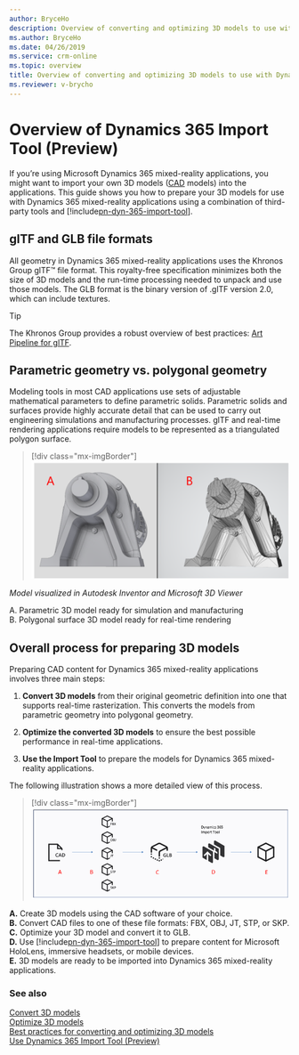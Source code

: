 ```yaml
---
author: BryceHo
description: Overview of converting and optimizing 3D models to use with Dynamics 365 Import Tool (Preview).  
ms.author: BryceHo
ms.date: 04/26/2019
ms.service: crm-online
ms.topic: overview
title: Overview of converting and optimizing 3D models to use with Dynamics 365 Import Tool (Preview).
ms.reviewer: v-brycho
---
```


# Overview of Dynamics 365 Import Tool (Preview)

If you’re using Microsoft Dynamics 365 mixed-reality applications, you might want to import your own 3D models ([CAD](https://en.wikipedia.org/wiki/Computer-aided_design) models) into the applications. This guide shows you how to prepare your 3D models for use with Dynamics 365 mixed-reality applications using a combination of third-party tools and [!include[pn-dyn-365-import-tool](../includes/pn-dyn-365-import-tool.md)].

## glTF and GLB file formats
All geometry in Dynamics 365 mixed-reality applications uses the Khronos Group glTF™ file format. This royalty-free specification minimizes both the size of 3D models and the run-time processing needed to unpack and use those models. The GLB format is the binary version of .glTF version 2.0, which can include textures.

> [!TIP] 
> The Khronos Group provides a robust overview of best practices: [Art Pipeline for glTF](https://aka.ms/glTFbestpractices).

## Parametric geometry vs. polygonal geometry

Modeling tools in most CAD applications use sets of adjustable mathematical parameters to define parametric solids. Parametric solids and surfaces provide highly accurate detail that can be used to carry out engineering simulations and manufacturing processes. glTF and real-time rendering applications require models to be represented as a triangulated polygon surface.

> [!div class="mx-imgBorder"]
> ![Parametric vs. polygonal geometry](media/compare-geometry.PNG "Parametric vs. polygonal geometry") 

*Model visualized in Autodesk Inventor and Microsoft 3D Viewer*

A.	Parametric 3D model ready for simulation and manufacturing<br>
B.	Polygonal surface 3D model ready for real-time rendering

## Overall process for preparing 3D models

Preparing CAD content for Dynamics 365 mixed-reality applications involves three main steps: 

1.	**Convert 3D models** from their original geometric definition into one that supports real-time rasterization. This converts the models from parametric geometry into polygonal geometry. 

2.	**Optimize the converted 3D models** to ensure the best possible performance in real-time applications.

3.	**Use the Import Tool** to prepare the models for Dynamics 365 mixed-reality applications. 

The following illustration shows a more detailed view of this process.

> [!div class="mx-imgBorder"]
> ![Overall flow](media/overall-flow.PNG "Overall flow") 

**A.**	Create 3D models using the CAD software of your choice.<br>
**B.**	Convert CAD files to one of these file formats: FBX, OBJ, JT, STP, or SKP.<br>
**C.**	Optimize your 3D model and convert it to GLB.<br>
**D.**	Use [!include[pn-dyn-365-import-tool](../includes/pn-dyn-365-import-tool.md)] to prepare content for Microsoft HoloLens, immersive headsets, or mobile devices.<br>
**E.**	3D models are ready to be imported into Dynamics 365 mixed-reality applications.

### See also
[Convert 3D models](convert-models.md)<br>
[Optimize 3D models](optimize-models.md)<br>
[Best practices for converting and optimizing 3D models](best-practices.md)<br>
[Use Dynamics 365 Import Tool (Preview)](import-tool.md)



